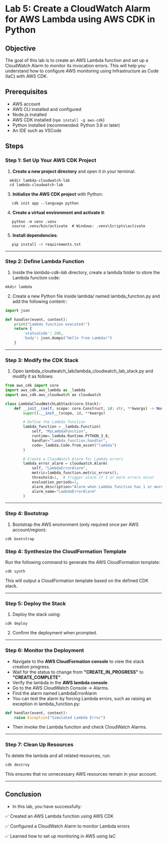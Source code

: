 # Lab 5: Create a CloudWatch Alarm for AWS Lambda using AWS CDK in Python
## Objective
The goal of this lab is to create an AWS Lambda function and set up a CloudWatch Alarm to monitor its invocation errors. This will help you understand how to configure AWS monitoring using Infrastructure as Code (IaC) with AWS CDK.

## Prerequisites
- AWS account
- AWS CLI installed and configured
- Node.js installed
- AWS CDK installed (`npm install -g aws-cdk`)
- Python installed (recommended: Python 3.8 or later)
- An IDE such as VSCode

## Steps

### **Step 1: Set Up Your AWS CDK Project**  
1. **Create a new project directory** and open it in your terminal:
```
  mkdir lambda-cloudwatch-lab
  cd lambda-cloudwatch-lab
```
3. **Initialize the AWS CDK project** with Python:  
```
   cdk init app --language python
```
4. **Create a virtual environment and activate it**:  
```
   python -m venv .venv
   source .venv/bin/activate  # Windows: .venv\Scripts\activate
```
5. **Install dependencies**:  
```
   pip install -r requirements.txt
```

---

### **Step 2: Define Lambda Function**  
1. Inside the *lambda-cdk-lab* directory, create a lambda folder to store the Lambda function code:
```
mkdir lambda
```
2. Create a new Python file inside lambda/ named lambda_function.py and add the following content::  
```python
import json

def handler(event, context):
    print("Lambda function executed!")
    return {
        'statusCode': 200,
        'body': json.dumps("Hello from Lambda!")
    }
```
---

### **Step 3: Modify the CDK Stack**  
1. Open lambda_cloudwatch_lab/lambda_cloudwatch_lab_stack.py and modify it as follows:
```python
from aws_cdk import core
import aws_cdk.aws_lambda as _lambda
import aws_cdk.aws_cloudwatch as cloudwatch

class LambdaCloudWatchLabStack(core.Stack):
    def __init__(self, scope: core.Construct, id: str, **kwargs) -> None:
        super().__init__(scope, id, **kwargs)

        # Define the Lambda function
        lambda_function = _lambda.Function(
            self, "MyLambdaFunction",
            runtime=_lambda.Runtime.PYTHON_3_8,
            handler="lambda_function.handler",
            code=_lambda.Code.from_asset("lambda")
        )

        # Create a CloudWatch Alarm for Lambda errors
        lambda_error_alarm = cloudwatch.Alarm(
            self, "LambdaErrorAlarm",
            metric=lambda_function.metric_errors(),
            threshold=1,  # Trigger alarm if 1 or more errors occur
            evaluation_periods=1,
            alarm_description="Alarm when Lambda function has 1 or more errors",
            alarm_name="LambdaErrorAlarm"
        )

```
---
### **Step 4: Bootstrap** 
1. Bootstrap the AWS environment (only required once per AWS account/region):
```
cdk bootstrap
```

### **Step 4: Synthesize the CloudFormation Template**  
Run the following command to generate the AWS CloudFormation template:  
```
cdk synth
```
This will output a CloudFormation template based on the defined CDK stack.

---
### **Step 5: Deploy the Stack**  
1. Deploy the stack using:  
```
cdk deploy
```
2. Confirm the deployment when prompted.

---

### **Step 6: Monitor the Deployment**  
- Navigate to the **AWS CloudFormation console** to view the stack creation progress.  
- Wait for the status to change from **"CREATE_IN_PROGRESS"** to **"CREATE_COMPLETE"**.  
- Verify the lambda in the **AWS lambda console**.  
- Go to the AWS CloudWatch Console → Alarms.
- Find the alarm named LambdaErrorAlarm
- You can test the alarm by forcing Lambda errors, such as raising an exception in lambda_function.py:
```python
def handler(event, context):
    raise Exception("Simulated Lambda Error")
```
- Then invoke the Lambda function and check CloudWatch Alarms.
---

### **Step 7: Clean Up Resources**  
To delete the lambda and all related resources, run:  
```
cdk destroy
```
This ensures that no unnecessary AWS resources remain in your account.

---

## Conclusion
- In this lab, you have successfully:

✅ Created an AWS Lambda function using AWS CDK

✅ Configured a CloudWatch Alarm to monitor Lambda errors

✅ Learned how to set up monitoring in AWS using IaC
